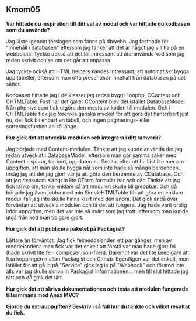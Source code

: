 
<a id='kmom05'>Kmom05</a>
------


**Var hittade du inspiration till ditt val av modul och var hittade du kodbasen som du använde?**

Jag läste igenom förslagen som fanns på dbwebb. Jag fastnade för "Innehåll i databasen" eftersom jag tänker att det är något jag vill ha på en webbplats. Tyckte också att det lät intressant att återanvända kod som jag redan skrivit och se om det går att anpassa. 

Jag tyckte också att HTML helpers kändes intressant, att automatiskt bygga upp tabeller, eftersom man ofta presenterar innehåll från databasen på det sättet.

Kodbasen hittade jag i de klasser jag redan byggt i oophp, CContent och CHTMLTable. Fast när det gäller CContent blev det istället DatabaseModel från phpmvc som fick utgöra den mesta av koden till modulen. Och i CHTMLTable fick jag förenkla ganska mycket för att göra det hanterbart just nu, det fick bli enbart en tabell, och ingen paginerings- eller sorteringsfuntion än så länge.

**Hur gick det att utveckla modulen och integrera i ditt ramverk?**

Jag började med Content-modulen. Tänkte att jag kunde använda det jag redan utvecklat i DatabaseModel, eftersom man gör samma saker med Content - sparar, tar bort, uppdaterar... Sedan, efter att ha läst lite mer om uppgiften, att man skulle bygga nåt som inte hade så många beroenden, insåg jag att det jag gjort var ju att göra den beroende av CDatabase. Och att jag dessutom slängt in lite CForm formulär här och där. Tänkte att jag fick tänka om, tänka enklare så att modulen skulle bli greppbar. Och då började jag även jobba med min SimpleHTMLTable för att göra en enklare modul ifall jag inte skulle hinna klart med den andra. Det gick ändå över förväntan att utveckla modulen och få det att fungera. Jag hade varit orolig inför uppgiften, men det var inte så svårt som jag trott, eftersom man kunde utgå från kod man tidigare gjort. 

**Hur gick det att publicera paketet på Packagist?**

Lättare än förväntat. Jag fick felmeddelanden ett par gånger, men av meddelandena man fick var det enkelt att förstå var man hade gjort fel (hade skrivit lite fel i composer.json-filen). Däremot var det lite knepigare att fixa kopplingen mellan Packagist och Github. Egentligen var det enkelt, men istället för att gå in på "Service" gick jag in på "Webhook" och förstod inte alls var jag skulle skriva in Packagist informationen... men till slut hittade jag rätt och då gick det lätt.  

**Hur gick det att skriva dokumentationen och testa att modulen fungerade tillsammans med Anax MVC?**

**Gjorde du extrauppgiften? Beskriv i så fall hur du tänkte och vilket resultat du fick.**
